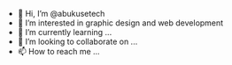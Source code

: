 - 👋 Hi, I’m @abukusetech
- 👀 I’m interested in graphic design and web development
- 🌱 I’m currently learning ...
- 💞️ I’m looking to collaborate on ...
- 📫 How to reach me ...

<!---
abukusetech/abukusetech is a ✨ special ✨ repository because its `README.md` (this file) appears on your GitHub profile.
You can click the Preview link to take a look at your changes.
--->
